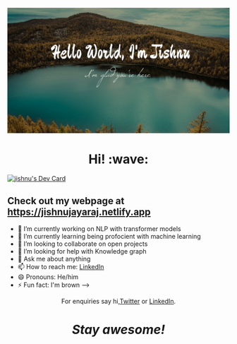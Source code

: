 ![](images/HelloJishnu.jpg)
<h1 align='center'> Hi! :wave:</h1>

<a href="https://app.daily.dev/jjj"><img src="https://api.daily.dev/devcards/v2/VpK9Uc3ElDVB9bjYvLDj2.png?r=ksq&type=wide" width="652" alt="jishnu's Dev Card"/></a>

[comment]: <> (This is a comment, it will not be included)
[comment]: <> ('<img src="images/HelloJishnu.jpg" width='40'> )

## Check out my webpage at <a href="https://jishnujayaraj.netlify.app">https://jishnujayaraj.netlify.app</a>

- 🔭 I’m currently working on NLP with transformer models
- 🌱 I’m currently learning being profocient with machine learning
- 👯 I’m looking to collaborate on open projects
- 🤔 I’m looking for help with Knowledge graph 
- 💬 Ask me about anything
- 📫 How to reach me: [LinkedIn](www.linkedin.com/in/jishnu-jayaraj-9299b7b5)
- 😄 Pronouns: He/him
- ⚡ Fun fact: I'm brown
-->




<p align='center'>For enquiries say hi,<a href="https://twitter.com/ji5hnu">Twitter</a> or <a href="www.linkedin.com/in/jishnu-jayaraj-9299b7b5">LinkedIn</a>.</p>

<h1 align='center'><i>Stay awesome!</i></h1>
